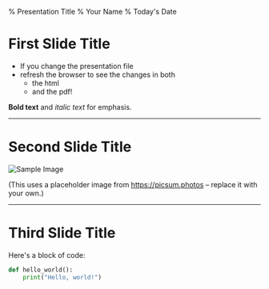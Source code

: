 % Presentation Title
% Your Name
% Today's Date

# First Slide Title

- If you change the presentation file
- refresh the browser to see the changes in both
  - the html
  - and the pdf!

**Bold text** and *italic text* for emphasis.

---

# Second Slide Title

![Sample Image](https://picsum.photos/600/400)

(This uses a placeholder image from https://picsum.photos – replace it with your own.)

---

# Third Slide Title

Here's a block of code:

```python
def hello_world():
    print("Hello, world!")
```
